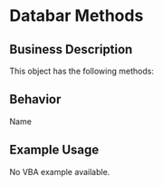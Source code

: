 # Databar Methods

## Business Description
This object has the following methods:

## Behavior
Name

## Example Usage
No VBA example available.